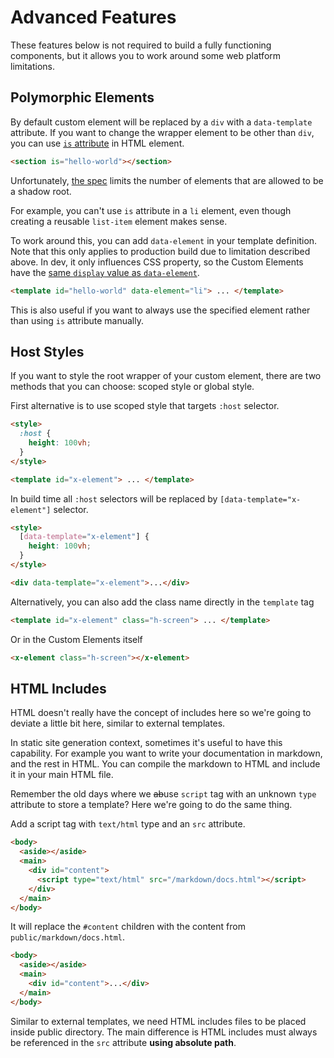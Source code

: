 # Advanced Features

These features below is not required to build a fully functioning components, but it allows you to work around some web platform limitations.

## Polymorphic Elements

By default custom element will be replaced by a `div` with a `data-template` attribute. If you want to change the wrapper element to be other than `div`, you can use [`is` attribute](https://developer.mozilla.org/en-US/docs/Web/HTML/Global_attributes/is) in HTML element.

```html
<section is="hello-world"></section>
```

Unfortunately, [the spec](https://dom.spec.whatwg.org/#ref-for-dom-element-attachshadow%E2%91%A0) limits the number of elements that are allowed to be a shadow root.

For example, you can't use `is` attribute in a `li` element, even though creating a reusable `list-item` element makes sense.

To work around this, you can add `data-element` in your template definition. Note that this only applies to production build due to limitation described above. In dev, it only influences CSS property, so the Custom Elements have the [same `display` value as `data-element`](https://github.com/WICG/webcomponents/issues/224).

```html
<template id="hello-world" data-element="li"> ... </template>
```

This is also useful if you want to always use the specified element rather than using `is` attribute manually.

## Host Styles

If you want to style the root wrapper of your custom element, there are two methods that you can choose: scoped style or global style.

First alternative is to use scoped style that targets `:host` selector.

```html
<style>
  :host {
    height: 100vh;
  }
</style>

<template id="x-element"> ... </template>
```

In build time all `:host` selectors will be replaced by `[data-template="x-element"]` selector.

```html
<style>
  [data-template="x-element"] {
    height: 100vh;
  }
</style>

<div data-template="x-element">...</div>
```

Alternatively, you can also add the class name directly in the `template` tag

```html
<template id="x-element" class="h-screen"> ... </template>
```

Or in the Custom Elements itself

```html
<x-element class="h-screen"></x-element>
```

## HTML Includes

HTML doesn't really have the concept of includes here so we're going to deviate a little bit here, similar to external templates.

In static site generation context, sometimes it's useful to have this capability. For example you want to write your documentation in markdown, and the rest in HTML. You can compile the markdown to HTML and include it in your main HTML file.

Remember the old days where we ~~ab~~use `script` tag with an unknown `type` attribute to store a template? Here we're going to do the same thing.

Add a script tag with `text/html` type and an `src` attribute.

```html
<body>
  <aside></aside>
  <main>
    <div id="content">
      <script type="text/html" src="/markdown/docs.html"></script>
    </div>
  </main>
</body>
```

It will replace the `#content` children with the content from `public/markdown/docs.html`.

```html
<body>
  <aside></aside>
  <main>
    <div id="content">...</div>
  </main>
</body>
```

Similar to external templates, we need HTML includes files to be placed inside public directory. The main difference is HTML includes must always be referenced in the `src` attribute **using absolute path**.
